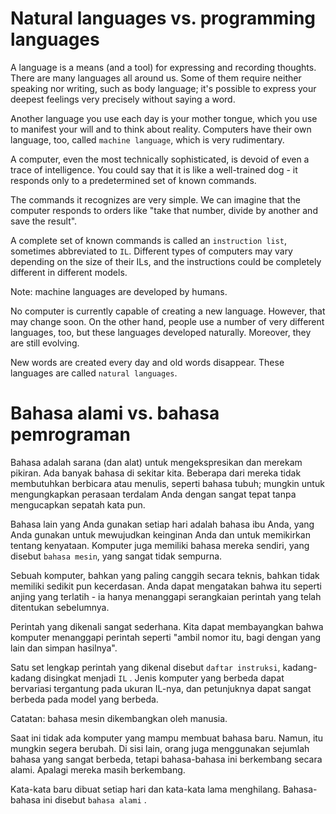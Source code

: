 # Natural languages vs. programming languages
A language is a means (and a tool) for expressing and recording thoughts. There are many languages all around us. Some of them require neither speaking nor writing, such as body language; it's possible to express your deepest feelings very precisely without saying a word.

Another language you use each day is your mother tongue, which you use to manifest your will and to think about reality. Computers have their own language, too, called `machine language`, which is very rudimentary.

A computer, even the most technically sophisticated, is devoid of even a trace of intelligence. You could say that it is like a well-trained dog - it responds only to a predetermined set of known commands.

The commands it recognizes are very simple. We can imagine that the computer responds to orders like "take that number, divide by another and save the result".

A complete set of known commands is called an ``instruction list``, sometimes abbreviated to ``IL``. Different types of computers may vary depending on the size of their ILs, and the instructions could be completely different in different models.

Note: machine languages are developed by humans.


No computer is currently capable of creating a new language. However, that may change soon. On the other hand, people use a number of very different languages, too, but these languages developed naturally. Moreover, they are still evolving.

New words are created every day and old words disappear. These languages are called ``natural languages``.

# Bahasa alami vs. bahasa pemrograman
Bahasa adalah sarana (dan alat) untuk mengekspresikan dan merekam pikiran. Ada banyak bahasa di sekitar kita. Beberapa dari mereka tidak membutuhkan berbicara atau menulis, seperti bahasa tubuh; mungkin untuk mengungkapkan perasaan terdalam Anda dengan sangat tepat tanpa mengucapkan sepatah kata pun.

Bahasa lain yang Anda gunakan setiap hari adalah bahasa ibu Anda, yang Anda gunakan untuk mewujudkan keinginan Anda dan untuk memikirkan tentang kenyataan. Komputer juga memiliki bahasa mereka sendiri, yang disebut `bahasa mesin`, yang sangat tidak sempurna.

Sebuah komputer, bahkan yang paling canggih secara teknis, bahkan tidak memiliki sedikit pun kecerdasan. Anda dapat mengatakan bahwa itu seperti anjing yang terlatih - ia hanya menanggapi serangkaian perintah yang telah ditentukan sebelumnya.

Perintah yang dikenali sangat sederhana. Kita dapat membayangkan bahwa komputer menanggapi perintah seperti "ambil nomor itu, bagi dengan yang lain dan simpan hasilnya".

Satu set lengkap perintah yang dikenal disebut `daftar instruksi`, kadang-kadang disingkat menjadi `IL` . Jenis komputer yang berbeda dapat bervariasi tergantung pada ukuran IL-nya, dan petunjuknya dapat sangat berbeda pada model yang berbeda.

Catatan: bahasa mesin dikembangkan oleh manusia.

Saat ini tidak ada komputer yang mampu membuat bahasa baru. Namun, itu mungkin segera berubah. Di sisi lain, orang juga menggunakan sejumlah bahasa yang sangat berbeda, tetapi bahasa-bahasa ini berkembang secara alami. Apalagi mereka masih berkembang.

Kata-kata baru dibuat setiap hari dan kata-kata lama menghilang. Bahasa-bahasa ini disebut `bahasa alami` .